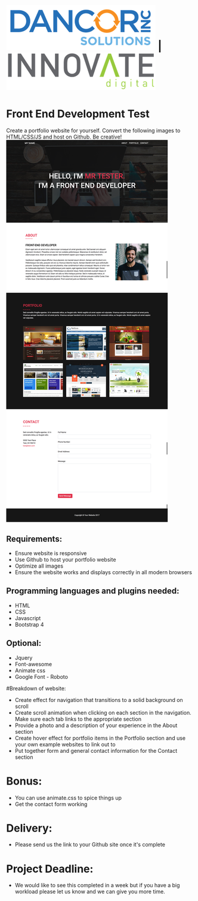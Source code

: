 # ![lbdi](img/Dancor_Solutions_Logo.png) | ![lbdi](img/INNOVATE-Logo.png)
# Front End Development Test
Create a portfolio website for yourself. Convert the following images to HTML/CSS/JS and host on Github. Be creative!
![lbdi](img/desktop_version.png)
## Requirements:
  * Ensure website is responsive
  * Use Github to host your portfolio website
  * Optimize all images
  * Ensure the website works and displays correctly in all modern browsers

## Programming languages and plugins needed:
  * HTML
  * CSS
  * Javascript
  * Bootstrap 4

## Optional:
  * Jquery
  * Font-awesome
  * Animate css
  * Google Font - Roboto
  
#Breakdown of website:
  * Create effect for navigation that transitions to a solid background on scroll
  * Create scroll animation when clicking on each section in the navigation. Make sure each tab links to the appropriate section
  * Provide a photo and a description of your experience in the About section
  * Create hover effect for portfolio items in the Portfolio section and use your own example websites to link out to
  * Put together form and general contact information for the Contact section

# Bonus:
  * You can use animate.css to spice things up
  * Get the contact form working
  
# Delivery:
  * Please send us the link to your Github site once it's complete

# Project Deadline:
  * We would like to see this completed in a week but if you have a big workload please let us know and we can give you more time.
